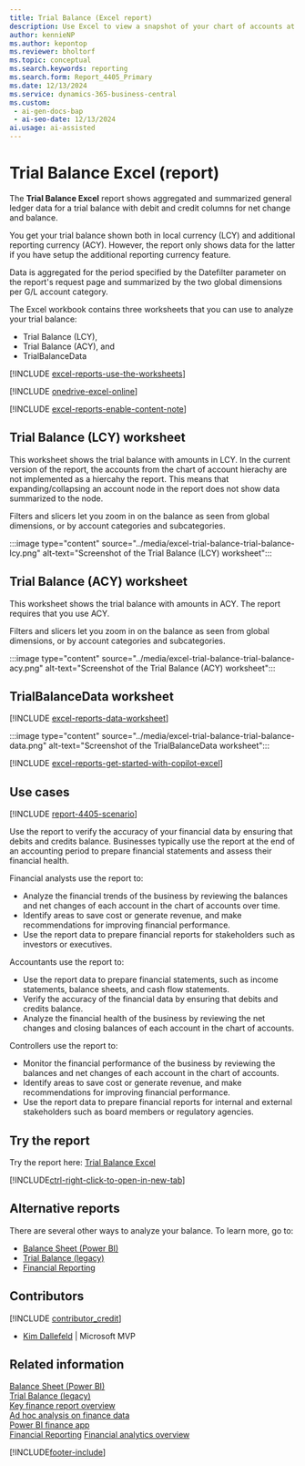 ```yaml
---
title: Trial Balance (Excel report)
description: Use Excel to view a snapshot of your chart of accounts at a given point to check the debit and credit net change and closing balance. 
author: kennieNP
ms.author: kepontop
ms.reviewer: bholtorf
ms.topic: conceptual
ms.search.keywords: reporting
ms.search.form: Report_4405_Primary
ms.date: 12/13/2024
ms.service: dynamics-365-business-central
ms.custom:
 - ai-gen-docs-bap
 - ai-seo-date: 12/13/2024
ai.usage: ai-assisted
---
```


# Trial Balance Excel (report)

The **Trial Balance Excel** report shows aggregated and summarized general ledger data for a trial balance with debit and credit columns for net change and balance.

You get your trial balance shown both in local currency (LCY) and additional reporting currency (ACY). However, the report only shows data for the latter if you have setup the additional reporting currency feature.

Data is aggregated for the period specified by the Datefilter parameter on the report's request page and summarized by the two global dimensions per G/L account category.

The Excel workbook contains three worksheets that you can use to analyze your trial balance:

- Trial Balance (LCY), 
- Trial Balance (ACY), and
- TrialBalanceData

[!INCLUDE [excel-reports-use-the-worksheets](../includes/excel-reports-use-the-worksheets.md)]

[!INCLUDE [onedrive-excel-online](../includes/onedrive-excel-online.md)]

[!INCLUDE [excel-reports-enable-content-note](../includes/excel-reports-enable-content-note.md)]

## Trial Balance (LCY) worksheet

This worksheet shows the trial balance with amounts in LCY. In the current version of the report, the accounts from the chart of account hierachy are not implemented as a hiercahy the report. This means that expanding/collapsing an account node in the report does not show data summarized to the node.

Filters and slicers let you zoom in on the balance as seen from global dimensions, or by account categories and subcategories.

:::image type="content" source="../media/excel-trial-balance-trial-balance-lcy.png" alt-text="Screenshot of the Trial Balance (LCY) worksheet":::

## Trial Balance (ACY) worksheet

This worksheet shows the trial balance with amounts in ACY. The report requires that you use ACY.

Filters and slicers let you zoom in on the balance as seen from global dimensions, or by account categories and subcategories.

:::image type="content" source="../media/excel-trial-balance-trial-balance-acy.png" alt-text="Screenshot of the Trial Balance (ACY) worksheet":::

## TrialBalanceData worksheet

[!INCLUDE [excel-reports-data-worksheet](../includes/excel-reports-data-worksheet.md)]

:::image type="content" source="../media/excel-trial-balance-trial-balance-data.png" alt-text="Screenshot of the TrialBalanceData worksheet":::

[!INCLUDE [excel-reports-get-started-with-copilot-excel](../includes/excel-reports-get-started-with-copilot-excel.md)]

## Use cases

[!INCLUDE [report-4405-scenario](../includes/report-4405-scenario-include.md)]

Use the report to verify the accuracy of your financial data by ensuring that debits and credits balance. Businesses typically use the report at the end of an accounting period to prepare financial statements and assess their financial health.

<!-- 
Prompt

Below is a report in an ERP system. Provide 3-4 use cases for different personas working with core finance.
Format like this:    
  
As a <persona>, use the report to    
* use case 1  
* use case 2    

Do not capitalize the persona names. 
Do not start lines with ""Use the data to""

## Report name
Trial Balance

## Report description
Shows the chart of accounts with balances and net changes. You can choose to see a trial balance for selected dimensions or use the report at the close of an accounting period or fiscal year.

### What the report does
Shows G/L accounts with a balance at date, and net change over the specified period. Can be filtered by Dimensions.

The report also includes subtotalling accounts and can be configured to show figures in the additional reporting currency.

### Use cases
View a snapshot of your chart of accounts at a given point in time, to check the debit and credit net change and closing balance.
This report helps businesses verify the accuracy of their financial data by ensuring that debits and credits are balanced. It's typically used at the end of an accounting period to prepare financial statements and assess the financial health of the business.

Please include your data sources and URLs

-->

Financial analysts use the report to:

- Analyze the financial trends of the business by reviewing the balances and net changes of each account in the chart of accounts over time.
- Identify areas to save cost or generate revenue, and make recommendations for improving financial performance.
- Use the report data to prepare financial reports for stakeholders such as investors or executives.

Accountants use the report to:

- Use the report data to prepare financial statements, such as income statements, balance sheets, and cash flow statements.
- Verify the accuracy of the financial data by ensuring that debits and credits balance.
- Analyze the financial health of the business by reviewing the net changes and closing balances of each account in the chart of accounts.

Controllers use the report to:

- Monitor the financial performance of the business by reviewing the balances and net changes of each account in the chart of accounts.
- Identify areas to save cost or generate revenue, and make recommendations for improving financial performance.
- Use the report data to prepare financial reports for internal and external stakeholders such as board members or regulatory agencies.

## Try the report

Try the report here: [Trial Balance Excel](https://businesscentral.dynamics.com?report=4405)

[!INCLUDE[ctrl-right-click-to-open-in-new-tab](../includes/ctrl-right-click-to-open-in-new-tab.md)]

## Alternative reports

There are several other ways to analyze your balance. To learn more, go to:

- [Balance Sheet (Power BI)](../finance-powerbi-balance-sheet.md)
- [Trial Balance (legacy)](../reports/report-6.md)
- [Financial Reporting](../bi-how-work-account-schedule.md)

## Contributors

[!INCLUDE [contributor_credit](../includes/contributor_credit.md)]

- [Kim Dallefeld](https://www.linkedin.com/in/kim-dallefeld/) | Microsoft MVP

## Related information

[Balance Sheet (Power BI)](../finance-powerbi-balance-sheet.md)  
[Trial Balance (legacy)](../reports/report-6.md)  
[Key finance report overview](../finance-reports.md)  
[Ad hoc analysis on finance data](../ad-hoc-analysis-finance.md)  
[Power BI finance app](../finance-powerbi-app.md)  
[Financial Reporting](../bi-how-work-account-schedule.md)
[Financial analytics overview](../bi.md)  

[!INCLUDE[footer-include](../includes/footer-banner.md)]